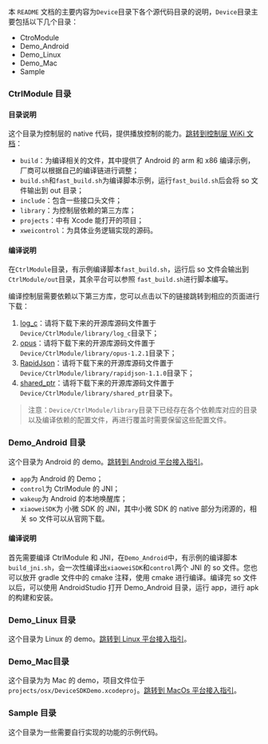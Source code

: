 本 `README` 文档的主要内容为`Device`目录下各个源代码目录的说明，`Device`目录主要包括以下几个目录：

- CtroModule
- Demo_Android
- Demo_Linux
- Demo_Mac
- Sample

### CtrlModule 目录

#### 目录说明

这个目录为控制层的 native 代码，提供播放控制的能力。[跳转到控制层 WiKi 文档](https://xiaowei.qcloud.com/wiki/#OpenSrc_Control_Module)：

- `build`：为编译相关的文件，其中提供了 Android 的 arm 和 x86 编译示例，厂商可以根据自己的编译链进行调整；
- `build.sh`和`fast_build.sh`为编译脚本示例，运行`fast_build.sh`后会将 so 文件输出到 out 目录；
- `include`：包含一些接口头文件；
- `library`：为控制层依赖的第三方库；
- `projects`：中有 Xcode 能打开的项目；
- `xweicontrol`：为具体业务逻辑实现的源码。
	
#### 编译说明

在`CtrlModule`目录，有示例编译脚本`fast_build.sh`，运行后 so 文件会输出到`CtrlModule/out`目录，其余平台可以参照 `fast_build.sh`进行脚本编写。

编译控制层需要依赖以下第三方库，您可以点击以下的链接跳转到相应的页面进行下载：

1. [log_c](https://github.com/rxi/log.c)：请将下载下来的开源库源码文件置于`Device/CtrlModule/library/log_c`目录下；
2. [opus](https://github.com/xiph/opus/releases/tag/v1.2.1)：请将下载下来的开源库源码文件置于`Device/CtrlModule/library/opus-1.2.1`目录下；
3. [RapidJson](https://github.com/Tencent/rapidjson/releases/tag/v1.1.0)：请将下载下来的开源库源码文件置于`Device/CtrlModule/library/rapidjson-1.1.0`目录下；
4. [shared_ptr](https://github.com/SRombauts/shared_ptr)：请将下载下来的开源库源码文件置于`Device/CtrlModule/library/shared_ptr`目录下。

> 注意：`Device/CtrlModule/library`目录下已经存在各个依赖库对应的目录以及编译依赖的配置文件，再进行覆盖时需要保留这些配置文件。

### Demo_Android 目录

这个目录为 Android 的 demo。[跳转到 Android 平台接入指引](https://xiaowei.qcloud.com/wiki/#OpenSrc_Android_Demo_Guide)。
	
- `app`为 Android 的 Demo；
- `control`为 CtrlModule 的 JNI；
- `wakeup`为 Android 的本地唤醒库；
- `xiaoweiSDK`为 小微 SDK 的 JNI，其中小微 SDK 的 native 部分为闭源的，相关 so 文件可以从官网下载。
	
	
#### 编译说明

首先需要编译 CtrlModule 和 JNI，在`Demo_Android`中，有示例的编译脚本`build_jni.sh`，会一次性编译出`xiaoweiSDK`和`control`两个 JNI 的 so 文件。您也可以放开 gradle 文件中的 cmake 注释，使用 cmake 进行编译。编译完 so 文件以后，可以使用 AndroidStudio 打开 Demo_Android 目录，运行 app，进行 apk 的构建和安装。
	
### Demo_Linux 目录

这个目录为 Linux 的 demo。[跳转到 Linux 平台接入指引](https://xiaowei.qcloud.com/wiki/#OpenSrc_Linux_Demo_Guide)。

### Demo_Mac目录

这个目录为为 Mac 的 demo，项目文件位于 `projects/osx/DeviceSDKDemo.xcodeproj`。[跳转到 MacOs 平台接入指引](https://xiaowei.qcloud.com/wiki/#OpenSrc_Mac_Demo_Guide)。

### Sample 目录

这个目录为一些需要自行实现的功能的示例代码。
	

		